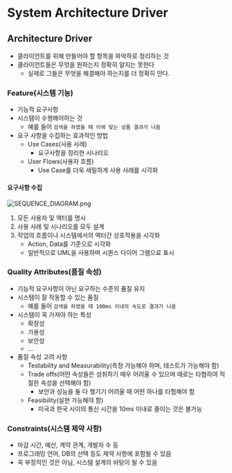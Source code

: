 # System Architecture Driver

## Architecture Driver
* 클라이언트를 위해 만들어야 할 항목을 파악하로 정리하는 것
* 클라이언트들은 무엇을 원하는지 정확히 알지는 못한다
  * 실제로 그들은 무엇을 해결해야 하는지를 더 정확히 안다.

### Feature(시스템 기능)
* 기능적 요구사항
* 시스템이 수행해야하는 것
  * 예를 들어 `검색을 하였을 때 이에 맞는 상품 결과가 나옴`
* 요구 사항을 수집하는 효과적인 방법
  * Use Cases(사용 사례)
    * 요구사항을 정리한 시나리오
  * User Flows(사용자 흐름)
    * Use Case를 더욱 세밀하게 사용 사례를 시각화
#### 요구사항 수집
![SEQUENCE_DIAGRAM.png](SEQUENCE_DIAGRAM.png)
1. 모든 사용자 및 액터를 명시
2. 사용 사례 및 시나리오를 모두 설계
3. 작업의 흐름이나 시스템에서의 액터간 상호작용을 시각화
   * Action, Data를 기준으로 시각화
   * 일반적으로 UML을 사용하며 시퀀스 다이어 그램으료 표시

### Quality Attributes(품질 속성)
* 기능적 요구사항이 아닌 요구하는 수준의 품질 유지
* 시스템이 잘 작동할 수 있는 품질
  * 예를 들어 `검색을 하였을 때 100ms 이내의 속도로 결과가 나옴`
* 시스템이 꼭 가져야 하는 특성
  * 확장성
  * 가용성
  * 보안성
  * ...
* 품질 속성 고려 사항
  * Testability and Measurability(측정 가능해야 하며, 테스트가 가능해야 함)
  * Trade offs(어떤 속성들은 성취하기 매우 어려울 수 있으며 때로는 타협하여 적절한 속성을 선택해야 함)
    * 보안과 성능을 둘 다 챙기기 어려울 때 어떤 하나를 타협해야 함
  * Feasibility(실현 가능해야 함)
    * 미국과 한국 사이의 통신 시간을 10ms 이내로 줄이는 것은 불가능

### Constraints(시스템 제약 사항)
* 마감 시간, 예산, 계약 관계, 개발자 수 등
* 프로그래밍 언어, DB의 선택 등도 제약 사항에 포함될 수 있음
* 꼭 부정적인 것은 아님, 시스템 설계의 바탕이 될 수 있음
